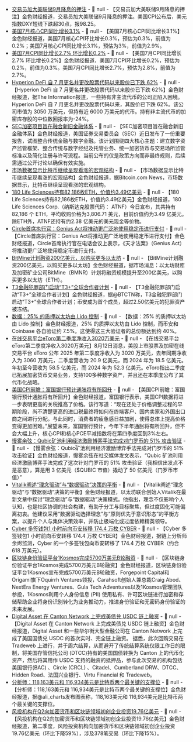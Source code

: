 - [交易员加大美联储9月降息的押注]() - 📰 null - 【交易员加大美联储9月降息的押注】金色财经报道，交易员加大美联储9月降息的押注。美国CPI公布后，美元指数DXY短线下跌超30点，报98.25。
- [美国7月核心CPI同比增长3.1%]() - 📰 null - 【美国7月核心CPI同比增长3.1%】金色财经报道，美国7月核心CPI环比增长0.3%，预估为0.3%，前值为0.2%；美国7月核心CPI同比增长3.1%，预估为3%，前值为2.9%。
- [美国7月CPI同比增长2.7% 环比增长0.2%]() - 📰 null - 【美国7月CPI同比增长2.7% 环比增长0.2%】金色财经报道，美国7月CPI环比增长0.2%，预估为0.2%，前值为0.3%。美国7月CPI同比增长2.7%，预估为2.8%，前值为2.7%。
- [Hyperion DeFi 自 7 月更名并更改股票代码以来股价已下跌 62%]() - 📰 null - 【Hyperion DeFi 自 7 月更名并更改股票代码以来股价已下跌 62%】金色财经报道，据The Information报道，一些持有非主流代币的公司正陷入困境。Hyperion DeFi 自 7 月更名并更改股票代码以来，其股价已下跌 62%。该公司市值为 3050 万美元，但持有近 6000 万美元的代币。持有非主流代币的加密库存股的中位数回报率为-24%。
- [SEC加密项目旨在融合新旧金融体系]() - 📰 null - 【SEC加密项目旨在融合新旧金融体系】金色财经报道，美国证券交易委员会（SEC）近日发布了一份重要报告，试图整合传统金融与数字金融。该计划围绕四大核心主题：建立数字资产监管框架、整合传统与数字经纪及托管业务、统一加密货币与交易场所监管标准以及简化注册与许可流程。当前公布的仅是政策方向而非最终规则，后续需通过公开讨论以确保有效实施。
- [市场数据显示比特币继续呈现看涨的宏观结构](https://x.com/BTCTN/status/1955242859990298838) - 📰 null - 【市场数据显示比特币继续呈现看涨的宏观结构】金色财经报道，据Bitcoin.com News，市场数据显示，比特币继续呈现看涨的宏观结构。
- [180 Life Sciences持有82,186枚ETH，价值约3.49亿美元](https://www.prnewswire.com/news-releases/180-life-sciences-ethzilla-holds-82-186-eth-302527693.html) - 📰 null - 【180 Life Sciences持有82,186枚ETH，价值约3.49亿美元】金色财经报道，180 Life Sciences Corp.（纳斯达克股票代码： ATNF）今日宣布，其共持有 82,186 个 ETH，平均收购价格为3,806.71 美元，目前价值约为3.49 亿美元。除ETH外，ATNF还持有约2.38 亿美元的美元现金等价物。
- [Circle首席执行官：Genius Act将推动更广泛地使用稳定币进行支付]() - 📰 null - 【Circle首席执行官：Genius Act将推动更广泛地使用稳定币进行支付】金色财经报道，Circle首席执行官在电话会议上表示，《天才法案》（Genius Act）将推动更广泛地使用稳定币进行支付。
- [BitMine计划融资200亿美元，以购买更多以太坊]() - 📰 null - 【BitMine计划融资200亿美元，以购买更多以太坊】金色财经报道，据市场消息：以太坊财库及加密矿业公司BitMine（BMNR）计划将融资规模提升至200亿美元，以购买更多以太坊（ETH）。
- [T3金融犯罪部门启动“T3+”全球合作者计划]() - 📰 null - 【T3金融犯罪部门启动“T3+”全球合作者计划】金色财经报道，据@BTCTN称，T3金融犯罪部门启动“T3+”全球合作者计划；币安成为首个成员，超过2.50亿美元的犯罪资产被冻结。
- [数据：25% 的质押以太坊由 Lido 控制](https://x.com/cryptounfolded/status/1955235784694403529) - 📰 null - 【数据：25% 的质押以太坊由 Lido 控制】金色财经报道，25% 的质押以太坊由 Lido 控制，而币安和 Coinbase 各自验证约 7.5%。这使得这三大验证者的总份额达到约 40%。
- [在线交易平台eToro第二季度净收入3020万美元](https://www.crowdfundinsider.com/2025/08/247508-etoro-reports-net-income-of-30-2-million-shares-hover/) - 📰 null - 【在线交易平台eToro第二季度净收入3020万美元】8月12日消息，美股上市股票及加密在线交易平台 eToro 公布 2025 年第二季度净收入为 3020 万美元，去年同期净收入为 3060 万美元，二季度营收为 20.9 亿美元，而 2024 年为 18.5 亿美元。年初至今营收为 58.5 亿美元，而 2024 年为 52.3 亿美元。eToro指出二季度已拓展加密货币交易业务，支持100多种数字资产，并且还在本季度公布了其代币化战略。
- [美国CPI前瞻：富国银行预计通胀将有所回升]() - 📰 null - 【美国CPI前瞻：富国银行预计通胀将有所回升】金色财经报道，富国银行表示，美国CPI数据将进一步表明更高的关税推高了价格。该行写道：“现在还处于价格调整过程的早期阶段，尚不清楚更高的进口税最终将如何在终端客户、国内卖家和外国出口商之间进行分配。与此同时，消费者的疲惫感日益加剧，使得总体上提高价格变得更加困难。”展望未来，富国银行预计，今年下半年通胀将有所回升，但不会大幅上升，核心CPI和核心PCE平减指数将在第四季度回到3%左右。
- [慢雾余弦：Qubic矿池利用经济激励博弈手法完成对门罗币的 51% 攻击验证](https://x.com/evilcos/status/1955231974257463649) - 📰 null - 【慢雾余弦：Qubic矿池利用经济激励博弈手法完成对门罗币的 51% 攻击验证】金色财经报道，慢雾余弦在社交媒体发文表示，“Qubic 矿池利用经济激励博弈手法完成了这次针对门罗币的 51% 攻击验证（我相信出发点不是恶意），算是用 3 亿美元（$QUBIC 市值）撬动了 50 亿美元（门罗币市值）”
- [Vitalik阐述“理念驱动”与“数据驱动”决策的平衡](https://vitalik.eth.limo/general/2025/08/12/ideas.html) - 📰 null - 【Vitalik阐述“理念驱动”与“数据驱动”决策的平衡】金色财经报道，以太坊联合创始人Vitalik在最新文章中探讨“理念驱动”与“数据驱动”决策模式。他指出，理念不仅影响个人认知，也是社区协调的社会构建，有助于分工与目标聚焦，但过度固化可能偏离初衷。他建议采用“数据驱动选择理念”与“原则优先于意识形态”的平衡方案，以提升个人与集体决策效率，并防止极端化或过度依赖精英领导。
- [Cyber 多签钱包1 小时前向币安转移 174.4 万枚 CYBER](https://x.com/EmberCN/status/1955230654611984642) - 📰 null - 【Cyber 多签钱包1 小时前向币安转移 174.4 万枚 CYBER】金色财经报道，据链上分析师余烬监测，Cyber 的一个多签钱包向币安转移了 174.4 万枚 CYBER（约合 618 万美元）。
- [区块链身份验证平台1Kosmos完成5700万美元B轮融资](https://www.businesswire.com/news/home/20250812822132/en/1Kosmos-Secures-%2457M-in-Series-B-Funding-to-Accelerate-Market-Expansion-for-Identity-Verification-and-Passwordless-Authentication-Platform) - 📰 null - 【区块链身份验证平台1Kosmos完成5700万美元B轮融资】金色财经报道，区块链身份验证平台1Kosmos宣布完成5700万美元B轮融资，Forgepoint Capital和Origami旗下Oquirrh Ventures领投，Carahsoft创始人兼总裁Craig Abod、NextEra Energy Ventures、Gula Tech Adventures以及1Kosmos管理团队参投，1Kosmos利用个人身份信息 (PII) 使用私有、许可区块链进行加密和存储帮助企业将身份识别转化为业务推动力，推进身份验证和无密码身份验证的未来发展。
- [Digital Asset 在 Canton Network 上完成美债兑 USDC 链上融资](https://www.bloomberg.com/news/articles/2025-08-12/treasuries-go-24-7-as-repo-trade-hits-blockchain-on-a-saturday?srnd=phx-crypto) - 📰 null - 【Digital Asset 在 Canton Network 上完成美债兑 USDC 链上融资】金色财经报道，Digital Asset 和一些华尔街大型金融公司在 Canton Network 上完成了美国国债兑 USDC 的首次实时、完全链上融资。 
据悉，此次回购交易在 Tradeweb 上进行，并于周六结算，从而避开了传统结算系统仅限工作日的限制，将美国存管信托公司 (DTCC)持有的美国国债转换为 Canton 上的代币化资产，然后将其用作 USDC 支持的融资的抵押品，参与此次交易的机构包括美国银行(BAC) 、Circle (CRCL) 、Citadel、Cumberland DRW、DTCC、Hidden Road、法国兴业银行、Virtu Financial 和 Tradeweb。
- [分析师：118,163美元和 116,934美元是比特币两个最关键的支撑位]() - 📰 null - 【分析师：118,163美元和 116,934美元是比特币两个最关键的支撑位】金色财经报道，据@ali_charts发布图表称，118,163美元和 116,934美元是比特币两个最关键的支撑位。
- [风投机构在Q2向加密货币和区块链领域初创企业投资19.76亿美元]() - 📰 null - 【风投机构在Q2向加密货币和区块链领域初创企业投资19.76亿美元】金色财经报道，第二季度，风险投资机构向加密货币和区块链领域初创企业投资19.76亿美元（环比下降59%），涉及378笔交易（环比下降15%）。
